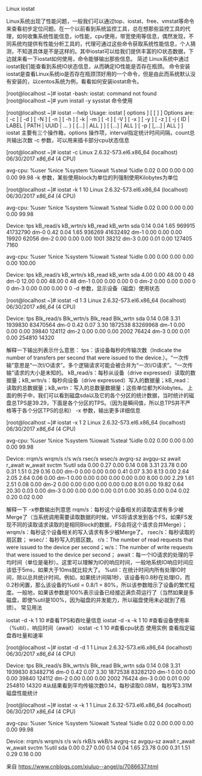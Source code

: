 Linux iostat



Linux系统出现了性能问题，一般我们可以通过top、iostat、free、vmstat等命令来查看初步定位问题。在一个以前看到系统监控工具，总在想那些监控工具的代理，如何收集系统性能信息，io性能，cpu使用，带宽使用等信息，偶然发现，不同系统均提供有性能分析工具的，代理可通过这些命令获取系统性能信息，个人猜测，不知道具体是不是这样的。其中iostat可以给我们提供丰富的IO状态数据，下边就来看一下iostat如何使用，命令能够输出那些信息。
简述
Linux系统中通过iostat我们能查看到系统IO状态信息，从而确定IO性能是否存在瓶颈。
命令安装
iostat是查看Linux系统io是否存在瓶颈顶好用的一个命令，但是由此而系统默认没有安装的，以centos系统为例，看看如何安装iostat命令。

[root@localhost ~]# iostat
-bash: iostat: command not found
[root@localhost ~]# yum install -y sysstat
命令使用

[root@localhost ~]# iostat --help
Usage: iostat [ options ] [ <interval> [ <count> ] ]
Options are:
[ -c ] [ -d ] [ -N ] [ -n ] [ -h ] [ -k | -m ] [ -t ] [ -V ] [ -x ] [ -y ] [ -z ]
[ -j { ID | LABEL | PATH | UUID | ... } [ <device> [...] | ALL ] ]
[ <device> [...] | ALL ] [ -p [ <device> [,...] | ALL ] ]
iostat 主要有三个操作箱，options 操作项，interval指定统计时间间隔，count总共输出次数
-c 参数，可以用来插卡部分cpu状态信息

[root@localhost ~]# iostat -c
Linux 2.6.32-573.el6.x86_64 (localhost)         06/30/2017      _x86_64_        (4 CPU)

avg-cpu:  %user   %nice %system %iowait  %steal   %idle
           0.02    0.00    0.00    0.00    0.00   99.98
-k 参数，某些使用block为单位的列强制使用Kilobytes为单位

[root@localhost ~]# iostat -k 1 10
Linux 2.6.32-573.el6.x86_64 (localhost)         06/30/2017      _x86_64_        (4 CPU)

avg-cpu:  %user   %nice %system %iowait  %steal   %idle
           0.02    0.00    0.00    0.00    0.00   99.98

Device:            tps    kB_read/s    kB_wrtn/s    kB_read    kB_wrtn
sda               0.14         0.04         1.65     969915   41732790
dm-0              0.42         0.04         1.65     936269   41632492
dm-1              0.00         0.00         0.00      19920      62056
dm-2              0.00         0.00         0.00       1001      38212
dm-3              0.00         0.01         0.00     127405       7160

avg-cpu:  %user   %nice %system %iowait  %steal   %idle
           0.00    0.00    0.00    0.00    0.00  100.00

Device:            tps    kB_read/s    kB_wrtn/s    kB_read    kB_wrtn
sda               4.00         0.00        48.00          0         48
dm-0             12.00         0.00        48.00          0         48
dm-1              0.00         0.00         0.00          0          0
dm-2              0.00         0.00         0.00          0          0
dm-3              0.00         0.00         0.00          0          0
-d 参数，显示设备（磁盘）使用状态

[root@localhost ~]# iostat -d 1 3
Linux 2.6.32-573.el6.x86_64 (localhost)         06/30/2017      _x86_64_        (4 CPU)

Device:            tps   Blk_read/s   Blk_wrtn/s   Blk_read   Blk_wrtn
sda               0.14         0.08         3.31    1939830   83470564
dm-0              0.42         0.07         3.30    1872538   83269968
dm-1              0.00         0.00         0.00      39840     124112
dm-2              0.00         0.00         0.00       2002      76424
dm-3              0.00         0.01         0.00     254810      14320

解释一下输出列表示什么意思：
tps：该设备每秒的传输次数（Indicate the number of transfers per second that were issued to the device.）。“一次传输”意思是“一次I/O请求”。多个逻辑请求可能会被合并为“一次I/O请求”。“一次传输”请求的大小是未知的。
kB_read/s：每秒从设备（drive expressed）读取的数据量；kB_wrtn/s：每秒向设备（drive expressed）写入的数据量；kB_read：读取的总数据量；kB_wrtn：写入的总数量数据量；这些单位都为Kilobytes。
上面的例子中，我们可以看到磁盘sda以及它的各个分区的统计数据，当时统计的磁盘总TPS是39.29，下面是各个分区的TPS。（因为是瞬间值，所以总TPS并不严格等于各个分区TPS的总和）
-x 参数，输出更多详细信息

[root@localhost ~]# iostat -x 1 2
Linux 2.6.32-573.el6.x86_64 (localhost)         06/30/2017      _x86_64_        (4 CPU)

avg-cpu:  %user   %nice %system %iowait  %steal   %idle
           0.02    0.00    0.00    0.00    0.00   99.98

Device:         rrqm/s   wrqm/s     r/s     w/s   rsec/s   wsec/s avgrq-sz avgqu-sz   await r_await w_await  svctm  %util
sda               0.00     0.27    0.00    0.14     0.08     3.31    23.78     0.00    0.31    1.51    0.29   0.16   0.00
dm-0              0.00     0.00    0.00    0.41     0.07     3.30     8.13     0.00    2.64    2.05    2.64   0.06   0.00
dm-1              0.00     0.00    0.00    0.00     0.00     0.00     8.00     0.00    2.29    1.61    2.51   0.08   0.00
dm-2              0.00     0.00    0.00    0.00     0.00     0.00     8.01     0.00   19.82    0.64   20.30   0.03   0.00
dm-3              0.00     0.00    0.00    0.00     0.01     0.00    30.85     0.00    0.04    0.02    0.20   0.02   0.00

解释一下 -x参数输出列意思
rrqm/s：每秒这个设备相关的读取请求有多少被Merge了（当系统调用需要读取数据的时候，VFS将请求发到各个FS，如果FS发现不同的读取请求读取的是相同Block的数据，FS会将这个请求合并Merge）；wrqm/s：每秒这个设备相关的写入请求有多少被Merge了。
rsec/s：每秒读取的扇区数；
wsec/：每秒写入的扇区数。
r/s：The number of read requests that were issued to the device per second；w/s：The number of write requests that were issued to the device per second；
await：每一个IO请求的处理的平均时间（单位是毫秒）。这里可以理解为IO的响应时间，一般地系统IO响应时间应该低于5ms，如果大于10ms就比较大了。
%util：在统计时间内所有处理IO时间，除以总共统计时间。例如，如果统计间隔1秒，该设备有0.8秒在处理IO，而0.2秒闲置，那么该设备的%util = 0.8/1 = 80%，所以该参数暗示了设备的繁忙程度。一般地，如果该参数是100%表示设备已经接近满负荷运行了（当然如果是多磁盘，即使%util是100%，因为磁盘的并发能力，所以磁盘使用未必就到了瓶颈）。
常见用法

iostat -d -k 1 10        #查看TPS和吞吐量信息
iostat -d -x -k 1 10      #查看设备使用率（%util）、响应时间（await）
iostat -c 1 10            #查看cpu状态
使用实例
查看指定磁盘吞吐量和速率

[root@localhost ~]# iostat -d -d 1 1
Linux 2.6.32-573.el6.x86_64 (localhost)         06/30/2017      _x86_64_        (4 CPU)

Device:            tps   Blk_read/s   Blk_wrtn/s   Blk_read   Blk_wrtn
sda               0.14         0.08         3.31    1939830   83482716
dm-0              0.42         0.07         3.30    1872538   83282120
dm-1              0.00         0.00         0.00      39840     124112
dm-2              0.00         0.00         0.00       2002      76424
dm-3              0.00         0.01         0.00     254810      14320
#从结果看到平均传输次数0.14，每秒读取0.08M，每秒写3.31M
磁盘性能统计

[root@localhost ~]# iostat -x -k 1 1
Linux 2.6.32-573.el6.x86_64 (localhost)         06/30/2017      _x86_64_        (4 CPU)

avg-cpu:  %user   %nice %system %iowait  %steal   %idle
           0.02    0.00    0.00    0.00    0.00   99.98

Device:         rrqm/s   wrqm/s     r/s     w/s       rkB/s    wkB/s  avgrq-sz avgqu-sz   await    r_await  w_await  svctm  %util
sda               0.00     0.27         0.00   0.14     0.04     1.65    23.78       0.00         0.31    1.51            0.29   0.16   0.00
 
来自 <https://www.cnblogs.com/xiuluo--angel/p/7086637.html>